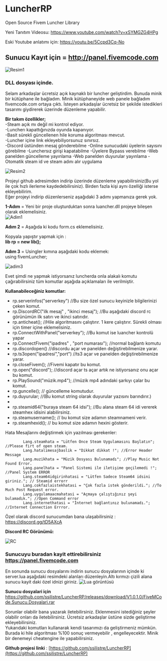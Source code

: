 # LuncherRP
Open Source Fivem Luncher Library
 
Yeni Tanıtım Videosu: 
https://www.youtube.com/watch?v=xSYMGZG4HPg

Eski Youtube anlatımı için: 
https://youtu.be/5Ccpd3Cq-No

## Sunucu Kayıt için = http://panel.fivemcode.com
![Resim1](https://i.hizliresim.com/7091fF.png)

### DLL dosyası içinde.
 
Selam arkadaşlar ücretsiz açık kaynaklı bir luncher geliştirdim. Bunuda minik bir kütüphane ile bağladım.  Minik kütüphaneyide web panele bağladım fivemcode.com ortaya çıktı.
İsteyen arkadaşlar ücretsiz bir şekilde istedikleri tasarımı giydirerek üzerinde düzenleme yapabilir.  
  
**Bir takım özellikler;**  
-Steam açık mı değil mi kontrol ediyor.  
-Luncherı kapattığınızda oyunda kapanıyor.  
-Basit sürekli güncellenen hile koruma algoritması mevcut.  
-Luncher içine link ekleyebiliyorsunuz sınırsız.  
-Discord üstünden mesaj gönderebilme
-Online sunucudaki üyelerin sayısını görebilme
-Lunchersız girişi kapatabilme
-Üyelere Bypass verebilme
-Web panelden güncelleme yayınlama
-Web panelden duyurular yayınlama
-Otomatik steam id ve steam adını alır uygulama

![Resim2](https://i.hizliresim.com/91gmZR.png)

  
Projeyi github adresimden indirip üzerinde düzenleme yapabilirsiniz(Bu yol ile çok hızlı ilerleme kaydedebilirsiniz). Birden fazla kişi aynı özelliği isterse ekleyebilirim.  
Eğer projeyi indirip düzenlerseniz aşağıdaki 3 adımı yapmanıza gerek yok.  
  
**1-Adım** = Yeni bir proje oluşturduktan sonra luancher.dll projeye bileşen olarak eklemelisiniz.  
   ![Adim1](https://s6.gifyu.com/images/adim1.gif)
  
**Adım 2** = Aşağıda ki kodu form.cs eklemelisiniz.  
  
Kopyala yapıştır yapmak için :  
**lib rp = new lib();**  
  
**Adım 3** = Usingler kımına aşağıdaki kodu eklemek:  
using fivemLuncher;  

![adim3](https://i.hizliresim.com/phPeH1.png)

  
  
Evet şimdi ne yapmak istiyorsanız luncherda onla alakalı komutu çağırabilirsiniz tüm komutlar aşağıda açıklamaları ile verilmiştir.  
  
**Kullanabileceğiniz komutlar:**  

 - rp.serverinfos("serverkey") //Bu size özel sunucu keyinizle bilgilerinizi çeken komut.
 - rp.DiscordRC("ilk mesaj" , "ikinci mesaj"); //Bu aşağıdaki discord rc görünümün ilk satırı ve ikinci satırıdır.
 - rp.anticheat(); //Hile algoritmasını çalıştırır. 1 kere çalıştırır. Sürekli olması için timer içine eklemelisiniz.
 - rp.ConnectWithPanel("serverkey"); //Bu komut ise luancher kontrolü yapar 
 - rp.ConnectFivem("ipadres" , "port numarası"); //normal bağlantı komutu
 - rp.discordopen()  //discordu açar ve panelden değiştirebilmenize yarar.
 - rp.ts3open("ipadresi","port") //ts3 açar ve panelden değiştirebilmenize yarar.
 - rp.closeFivem();  //Fivemi kapatır bu komut.
 - rp.open("discord"); //discord açar ts açar artık ne istiyorsanız onu açar bu komut.
 - rp.PlaySound("müzik.mp4"); //müzik mp4 adındaki şarkıyı çalar bu komut.
 - rp.guncelle(); // güncelleme komutudur.
 - rp.duyurular; //(Bu komut string olarak duyurular yazısını barındırır.)
 - 
 - rp.steamid64("buraya steam 64 idsi"); //Bu alana steam 64 idi vererek steamhex idisini alabilirsiniz.
 - rp.steamusername(); // bu komut size adamın steamnameni verir.
 - rp.steamhexid(); // bu komut size adamın hexini gösterir.

Hata Mesajlarını değiştirmek için yazılması gerekenler:

            Lang.steamhata = "Lütfen Önce Steam Uygulamasını Başlatın"; //Please firt of open steam.
            Lang.hatalimesajbaslik = "Dikkat dikkat !"; //Error Header Message
            Lang.muzikhata = "Müzik Dosyası Bulunamadı"; //Play Music Not Found Error.
            Lang.panelhata = "Panel Sistemi ile iletişime geçilemedi !"; //Panel System ERROR
            Lang.steam64idgirinhatasi = "Lütfen Sadece Steam64 idsini giriniz."; // Steamid errorr
            Lang.cokfazlaistekhatasi = "Çok fazla istek gönderildi."; //To Much Post Request error.
            Lang.uygulamaacmahatasi = "Açmaya çalıştığınız şeyi bulamadık."; //Open Command error
            Lang.internethatasi = "İnternet bağlantınız bulunamadı."; //Internet Connection Errror.

 

 Özel olarak discord sunucumdan bana ulaşabilirsiniz : https://discord.gg/tD5AXcA

**Discord RC Görünümü:**
  
![RC](https://i.hizliresim.com/cioI2L.png)




### Sunucuyu buradan kayit ettirebilirsiniz https://panel.fivemcode.com
 
 En sonunda sunucu dosyalarını indirin sunucu dosyalarının içinde ki server.lua aşağıdaki resimdeki alanları düzenleyin.Altı kırmızı çizili alana sunucu kayit daki özel idnizi giriniz.
 ![Lua görüntüsü](https://i.hizliresim.com/HARCP9.png)
 
 **Sunucu dosyalari için** https://github.com/ssilistre/LuncherRP/releases/download/V1.0.1.0/FiveMCode.Sunucu.Dosyalari.rar

Sorunlar olabilir bana yazarak iletebilirsiniz. Eklenmesini istediğiniz şeyler olabilir onları da iletebilirsiniz. Ücretsiz arkadaşlar üstüne sizde geliştirme ekleyebilirsiniz.  
Yukarıdaki komutları kullanarak kendi tasarımızı da geliştirmeniz mümkün. Burada ki hile algoritması %100 sonuç vermeyebilir , engelleyecektir. Minik bir denemeyi cheatengine ile yapabilirsiniz.  
  
**Github projesi linki** : [https://github.com/ssilistre/LuncherRP](https://github.com/ssilistre/LuncherRP)
